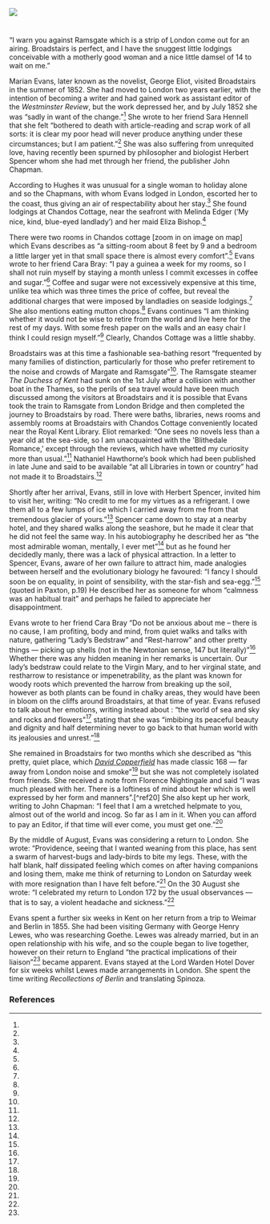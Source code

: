 <a href="https://juncture-digital.org"><img src="https://juncture-digital.org/images/ve-button.png"></a>

<param ve-config 
       title="Mary Ann/ Marian Evans 
              [pseud. George Eliot] (1819 –1880)"
       author="Michelle Crowther"
       banner="https://stor.artstor.org/stor/2251af4a-a56d-45f0-b9b1-361ba46aaf4d" 
       layout="vertical">

#

“I warn you against Ramsgate which is a strip of London come out for an airing. Broadstairs is perfect, and I have the snuggest little lodgings conceivable with a motherly good woman and a nice little damsel of 14 to wait on me.”

Marian Evans, later known as the novelist, George Eliot, visited Broadstairs in the summer of 1852. She had moved to London two years earlier, with the intention of becoming a writer and had gained work as assistant editor of the _Westminster Review_, but the work depressed her, and by July 1852 she was “sadly in want of the change.”[^ref1] She wrote to her friend Sara Hennell that she felt “bothered to death with article-reading and scrap work of all sorts: it is clear my poor head will never produce anything under these circumstances; but I am patient.”[^ref2] She was also suffering from unrequited love, having recently been spurned by philosopher and biologist Herbert Spencer whom she had met through her friend, the publisher John Chapman.
<param ve-imge url="https://upload.wikimedia.org/wikipedia/commons/4/48/George_Eliot%2C_por_Fran%C3%A7ois_D%27Albert_Durade.jpg" label="George Eliot by Francois D'Albert Durade c.1849" attribution="National Portrait Gallery, Public domain, via Wikimedia Commons">

According to Hughes it was unusual for a single woman to holiday alone and so the Chapmans, with whom Evans lodged in London, escorted her to the coast, thus giving an air of respectability about her stay.[^ref3] She found lodgings at Chandos Cottage, near the seafront with <span data-mouseover-image-zoomto="327,743,1764,1293">Melinda Edger</span> (‘My nice, kind, blue-eyed landlady’) and her maid Eliza Bishop.[^ref4]
<param ve-image url="https://stor.artstor.org/stor/f918a212-aeef-4252-8a4a-6b076588f70d" label="Broadstairs Rate Book, 1843" attribution="By kind permission of Broadstairs Dickens Museum">

There were two rooms in Chandos cottage [zoom in on image on map] which Evans describes as “a sitting-room about 8 feet by 9 and a bedroom a little larger yet in that small space there is almost every comfort”.[^ref5] Evans wrote to her friend Cara Bray: “I pay a guinea a week for my rooms, so I shall not ruin myself by staying a month unless I commit excesses in coffee and sugar.”[^ref6] Coffee and sugar were not excessively expensive at this time, unlike tea which was three times the price of coffee, but reveal the additional charges that were imposed by landladies on seaside lodgings.[^ref7]   She also mentions eating mutton chops.[^ref8] Evans continues “I am thinking whether it would not be wise to retire from the world and live here for the rest of my days. With some fresh paper on the walls and an easy chair I think I could resign myself.”[^ref9] Clearly, Chandos Cottage was a little shabby.  

Broadstairs was at this time a fashionable sea-bathing resort “frequented by many families of distinction, particularly for those who prefer retirement to the noise and crowds of Margate and Ramsgate”[^ref10]. The Ramsgate steamer _The Duchess of Kent_ had sunk on the 1st July after a collision with another boat in the Thames, so the perils of sea travel would have been much discussed among the visitors at Broadstairs and it is possible that Evans took the train to Ramsgate from London Bridge and then completed the journey to Broadstairs by road. There were baths, libraries, news rooms and assembly rooms at Broadstairs with Chandos Cottage conveniently located near the Royal Kent Library. Eliot remarked: “One sees no novels less than a year old at the sea-side, so I am unacquainted with the 'Blithedale Romance,' except through the reviews, which have whetted my curiosity more than usual.”[^ref11] Nathaniel Hawthorne’s book which had been published in late June and said to be available “at all Libraries in town or country” had not made it to Broadstairs.[^ref12]

Shortly after her arrival, Evans, still in love with Herbert Spencer, invited him to visit her, writing: “No credit to me for my virtues as a refrigerant. I owe them all to a few lumps of ice which I carried away from me from that tremendous glacier of yours.”[^ref13]  Spencer came down to stay at a nearby hotel, and they shared walks along the seashore, but he made it clear that he did not feel the same way.  In his autobiography he described her as “the most admirable woman, mentally, I ever met”[^ref14]  but as he found her decidedly manly, there was a lack of physical attraction. In a letter to Spencer, Evans, aware of her own failure to attract him, made analogies between herself and the evolutionary biology he favoured: “I fancy I should soon be on equality, in point of sensibility, with the star-fish and sea-egg.”[^ref15] (quoted in Paxton, p.19)  He described her as someone for whom “calmness was an habitual trait” and perhaps he failed to appreciate her disappointment.  

Evans wrote to her friend Cara Bray “Do not be anxious about me – there is no cause, I am profiting, body and mind, from quiet walks and talks with nature, gathering “Lady’s Bedstraw” and “Rest-harrow” and other pretty things — picking up shells (not in the Newtonian sense, 147 but literally)”[^ref16]  Whether there was any hidden meaning in her remarks is uncertain. Our lady’s bedstraw could relate to the Virgin Mary, and to her virginal state, and restharrow to resistance or impenetrability, as the plant was known for woody roots which prevented the harrow from breaking up the soil, however as both plants can be found in chalky areas, they would have been in bloom on the cliffs around Broadstairs, at that time of year. Evans refused to talk about her emotions, writing instead about : “the world of sea and sky and rocks and flowers"[^ref17] stating that she was “imbibing its peaceful beauty and dignity and half determining never to go back to that human world with its jealousies and unrest.”[^ref18]

She remained in Broadstairs for two months which she described as “this pretty, quiet place, which [_David Copperfield_](/dickens/dickens-david-copperfield) has made classic 168 — far away from London noise and smoke”[^ref19] but she was not completely isolated from friends. She received a note from Florence Nightingale and said “I was much pleased with her. There is a loftiness of mind about her which is well expressed by her form and manners”.[^ref20] She also kept up her work, writing to John Chapman: “I feel that I am a wretched helpmate to you, almost out of the world and incog. So far as I am in it.  When you can afford to pay an Editor, if that time will ever come, you must get one.”[^ref21]

By the middle of August, Evans was considering a return to London. She wrote: “Providence, seeing that I wanted weaning from this place, has sent a swarm of harvest-bugs and lady-birds to bite my legs. These, with the half blank, half dissipated feeling which comes on after having companions and losing them, make me think of returning to London on Saturday week with more resignation than I have felt before.”[^ref21]  On the 30 August she wrote: “I celebrated my return to London 172 by the usual observances — that is to say, a violent headache and sickness.”[^ref22]

Evans spent a further six weeks in Kent on her return from a trip to Weimar and Berlin in 1855. She had been visiting Germany with George Henry Lewes, who was researching Goethe. Lewes was already married, but in an open relationship with his wife, and so the couple began to live together, however on their return to England “the practical implications of their liaison”[^ref23] became apparent. Evans stayed at the Lord Warden Hotel Dover for six weeks whilst Lewes made arrangements in London.  She spent the time writing _Recollections of Berlin_ and translating Spinoza. 

### References

[^ref1]:
[^ref2]:
[^ref3]:
[^ref4]:
[^ref5]:
[^ref6]:
[^ref7]:
[^ref8]:
[^ref9]:
[^ref10]:
[^ref11]:
[^ref12]:
[^ref13]:
[^ref14]:
[^ref15]:
[^ref16]:
[^ref17]:
[^ref18]:
[^ref19]:
[^ref21]:
[^ref22]:
[^ref23]:


